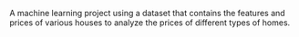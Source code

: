 A machine learning project using a dataset that contains the features and prices of various houses to analyze the prices of different types of homes.
